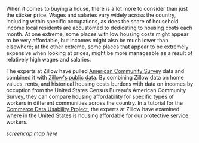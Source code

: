 When it comes to buying a house, there is a lot more to consider than just the sticker price. Wages and salaries vary widely across the country, including within specific occupations, as does the share of household income local residents are accustomed to dedicating to housing costs each month. At one extreme, some places with low housing costs might appear to be very affordable, but incomes might also be much lower than elsewhere; at the other extreme, some places that appear to be extremely expensive when looking at prices, might be more manageable as a result of relatively high wages and salaries.

The experts at Zillow have pulled [American Community Survey](https://www.census.gov/programs-surveys/acs/) data and combined it with [Zillow's public data](www.zillow.com/research/data). By combining Zillow data on home values, rents, and historical housing costs burdens with data on incomes by occuption from the United States Census Bureau's American Community Survey, they can compare housing affordability for specific types of workers in different communities across the country. In a tutorial for the [Commerce Data Usability Project](https://www.commerce.gov/datausability), the experts at Zillow have examined where in the United States is housing affordable for our protective service workers.

*screencap map here*